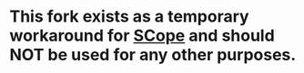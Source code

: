 # This fork exists as a temporary workaround for [SCope](https://github.com/aertslab/SCope) and should NOT be used for any other purposes.
